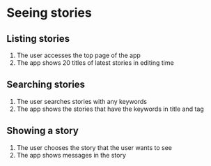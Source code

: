 # Seeing stories

## Listing stories

1. The user accesses the top page of the app
2. The app shows 20 titles of latest stories in editing time

## Searching stories

1. The user searches stories with any keywords
2. The app shows the stories that have the keywords in title and tag

## Showing a story

1. The user chooses the story that the user wants to see
2. The app shows messages in the story
